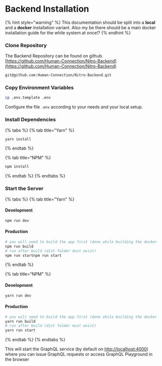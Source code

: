 # Backend Installation

{% hint style="warning" %}
This documentation should be split into a **local** and a **docker** installation variant. Also my be there should be a main docker installation guide for the while system at once!?
{% endhint %}

### Clone Repository

The Backend Repository can be found on github.  
[https://github.com/Human-Connection/Nitro-Backend](https://github.com/Human-Connection/Nitro-Backend)

```bash
git@github.com:Human-Connection/Nitro-Backend.git
```

### Copy Environment Variables

```bash
cp .env.template .env
```

Configure the file `.env` according to your needs and your local setup.

### Install Dependencies

{% tabs %}
{% tab title="Yarn" %}
```bash
yarn install
```
{% endtab %}

{% tab title="NPM" %}
```bash
npm install
```
{% endtab %}
{% endtabs %}

### Start the Server

{% tabs %}
{% tab title="Yarn" %}
#### Development

```bash
npm run dev
```

#### Production

```bash
# you will need to build the app first (done while building the docker image)
npm run build
# run after build (dist folder must exist)
npm run startnpm run start
```
{% endtab %}

{% tab title="NPM" %}
#### Development

```bash
yarn run dev
```

#### Production

```bash
# you will need to build the app first (done while building the docker image)
yarn run build
# run after build (dist folder must exist)
yarn run start
```
{% endtab %}
{% endtabs %}

This will start the GraphQL service \(by default on [http://localhost:4000](http://localhost:4000)\) where you can issue GraphQL requests or access GraphQL Playground in the browser

